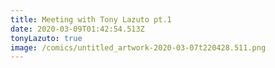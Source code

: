 ```yaml
---
title: Meeting with Tony Lazuto pt.1
date: 2020-03-09T01:42:54.513Z
tonyLazuto: true
image: /comics/untitled_artwork-2020-03-07t220428.511.png
---
```

